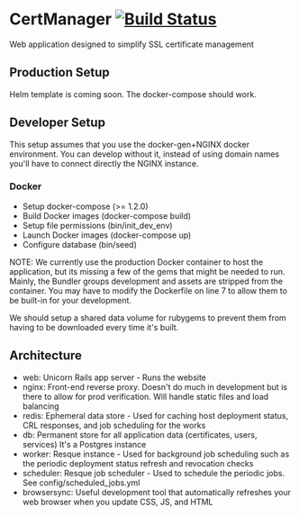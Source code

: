# CertManager [![Build Status](https://travis-ci.org/ajacques/CertManager.svg?branch=master)](https://travis-ci.org/ajacques/CertManager)
Web application designed to simplify SSL certificate management

## Production Setup
Helm template is coming soon. The docker-compose should work.

## Developer Setup

This setup assumes that you use the docker-gen+NGINX docker environment. You can develop without it,
instead of using domain names you'll have to connect directly the NGINX instance.

### Docker
* Setup docker-compose (>= 1.2.0)
* Build Docker images (docker-compose build)
* Setup file permissions (bin/init_dev_env)
* Launch Docker images (docker-compose up)
* Configure database (bin/seed)

NOTE: We currently use the production Docker container to host the application, 
but its missing a few of the gems that might be needed to run. Mainly, the Bundler
groups development and assets are stripped from the container. You may have to modify
the Dockerfile on line 7 to allow them to be built-in for your development.

We should setup a shared data volume for rubygems to prevent them from having to be
downloaded every time it's built.

## Architecture

* web: Unicorn Rails app server - Runs the website
* nginx: Front-end reverse proxy. Doesn't do much in development but is there to allow for prod verification. Will handle static files and load balancing
* redis: Ephemeral data store - Used for caching host deployment status, CRL responses, and job scheduling for the works
* db: Permanent store for all application data (certificates, users, services) It's a Postgres instance
* worker: Resque instance - Used for background job scheduling such as the periodic deployment status refresh and revocation checks
* scheduler: Resque job scheduler - Used to schedule the periodic jobs. See config/scheduled_jobs.yml
* browsersync: Useful development tool that automatically refreshes your web browser when you update CSS, JS, and HTML
